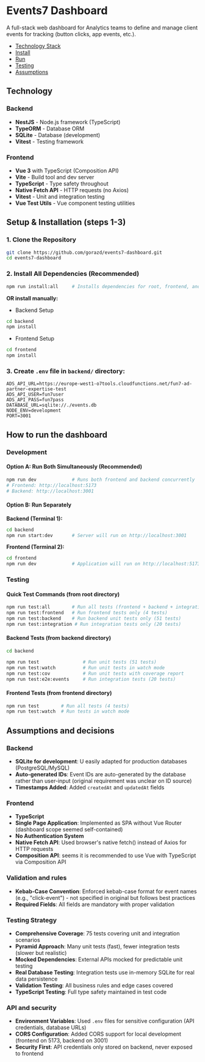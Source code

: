 # Events7 Dashboard

A full-stack web dashboard for Analytics teams to define and manage client events for tracking (button clicks, app events, etc.).

- [Technology Stack](#technology)
- [Install](#setup--installation)  
- [Run](#how-to-run-the-dashboard)
- [Testing](#testing)
- [Assumptions](#assumptions-and-decisions)

## Technology

### Backend
- **NestJS** - Node.js framework (TypeScript)
- **TypeORM** - Database ORM
- **SQLite** - Database (development)
- **Vitest** - Testing framework

### Frontend
- **Vue 3** with TypeScript (Composition API)
- **Vite** - Build tool and dev server
- **TypeScript** - Type safety throughout
- **Native Fetch API** - HTTP requests (no Axios)
- **Vitest** - Unit and integration testing
- **Vue Test Utils** - Vue component testing utilities


## Setup & Installation (steps 1-3)

### 1. Clone the Repository
```bash
git clone https://github.com/gorazd/events7-dashboard.git
cd events7-dashboard
```

### 2. Install All Dependencies (Recommended)
```bash
npm run install:all     # Installs dependencies for root, frontend, and backend
```

**OR install manually:**

- Backend Setup

```bash
cd backend
npm install
```


- Frontend Setup

```bash
cd frontend
npm install
```

### 3.  Create `.env` file in `backend/` directory:
```env
ADS_API_URL=https://europe-west1-o7tools.cloudfunctions.net/fun7-ad-partner-expertise-test
ADS_API_USER=fun7user
ADS_API_PASS=fun7pass
DATABASE_URL=sqlite://./events.db
NODE_ENV=development
PORT=3001
```

## How to run the dashboard
### Development

#### Option A: Run Both Simultaneously (Recommended)
```bash
npm run dev             # Runs both frontend and backend concurrently
# Frontend: http://localhost:5173
# Backend: http://localhost:3001
```

#### Option B: Run Separately
**Backend (Terminal 1):**
```bash
cd backend
npm run start:dev       # Server will run on http://localhost:3001
```

**Frontend (Terminal 2):**
```bash  
cd frontend
npm run dev             # Application will run on http://localhost:5173
```

### Testing


#### Quick Test Commands (from root directory)
```bash
npm run test:all        # Run all tests (frontend + backend + integration)
npm run test:frontend   # Run frontend tests only (4 tests)
npm run test:backend    # Run backend unit tests only (51 tests)
npm run test:integration # Run integration tests only (20 tests)
```

#### Backend Tests (from backend directory)
```bash
cd backend

npm run test                # Run unit tests (51 tests)
npm run test:watch          # Run unit tests in watch mode  
npm run test:cov            # Run unit tests with coverage report
npm run test:e2e:events     # Run integration tests (20 tests)
```

#### Frontend Tests (from frontend directory)
```bash
npm run test        # Run all tests (4 tests)
npm run test:watch  # Run tests in watch mode
```

## Assumptions and decisions

### **Backend**
- **SQLite for development**: U easily adapted for production databases (PostgreSQL/MySQL)
- **Auto-generated IDs**: Event IDs are auto-generated by the database rather than user-input (original requirement was unclear on ID source)
- **Timestamps Added**: Added `createdAt` and `updatedAt` fields

### **Frontend**
- **TypeScript**
- **Single Page Application**: Implemented as SPA without Vue Router (dashboard scope seemed self-contained)
- **No Authentication System**
- **Native Fetch API**: Used browser's native fetch() instead of Axios for HTTP requests
- **Composition API**: seems it is recommended to use Vue with TypeScript via Composition API

### **Validation and rules**
- **Kebab-Case Convention**: Enforced kebab-case format for event names (e.g., "click-event") - not specified in original but follows best practices
- **Required Fields**: All fields are mandatory with proper validation

### **Testing Strategy**
- **Comprehensive Coverage**: 75 tests covering unit and integration scenarios
- **Pyramid Approach**: Many unit tests (fast), fewer integration tests (slower but realistic)
- **Mocked Dependencies**: External APIs mocked for predictable unit testing
- **Real Database Testing**: Integration tests use in-memory SQLite for real data persistence
- **Validation Testing**: All business rules and edge cases covered
- **TypeScript Testing**: Full type safety maintained in test code

### **API and security**
- **Environment Variables**: Used `.env` files for sensitive configuration (API credentials, database URLs)
- **CORS Configuration**: Added CORS support for local development (frontend on 5173, backend on 3001)
- **Security First**: API credentials only stored on backend, never exposed to frontend